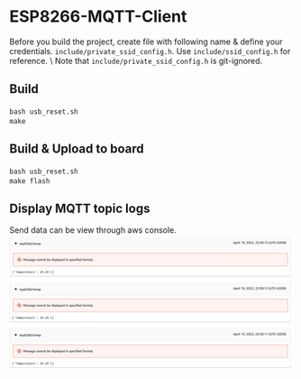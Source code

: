 # ESP8266-MQTT-Client 

Before you build the project, create file with following name & define your credentials. 
`include/private_ssid_config.h`. Use `include/ssid_config.h` for reference. \ 
Note that `include/private_ssid_config.h` is git-ignored. 

## Build
`bash usb_reset.sh` \
`make`

## Build & Upload to board
`bash usb_reset.sh` \
`make flash`

## Display MQTT topic logs
Send data can be view through aws console.
![image](img/logs.png)
